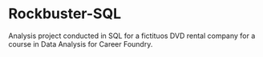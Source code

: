 # Rockbuster-SQL
Analysis project conducted in SQL for a fictituos DVD rental company for a course in Data Analysis for Career Foundry.
